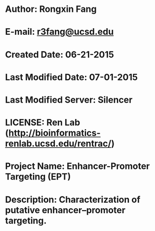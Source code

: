 # Author: Rongxin Fang
# E-mail: r3fang@ucsd.edu
# Created Date: 06-21-2015
# Last Modified Date: 07-01-2015
# Last Modified Server: Silencer
# LICENSE: Ren Lab (http://bioinformatics-renlab.ucsd.edu/rentrac/)
# Project Name: Enhancer-Promoter Targeting (EPT)
# Description: Characterization of putative enhancer–promoter targeting.
